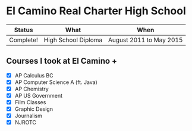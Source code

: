 # El Camino Real Charter High School

| Status | What | When |
| ------ | ---- | ---- |
| Complete! | High School Diploma | August 2011 to May 2015 |

## Courses I took at El Camino +

 - [x] AP Calculus BC
 - [x] AP Computer Science A (ft. Java)
 - [x] AP Chemistry
 - [x] AP US Government
 - [x] Film Classes
 - [x] Graphic Design
 - [x] Journalism
 - [x] NJROTC